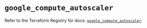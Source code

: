 # `google_compute_autoscaler`

Refer to the Terraform Registry for docs: [`google_compute_autoscaler`](https://registry.terraform.io/providers/hashicorp/google/6.10.0/docs/resources/compute_autoscaler).
